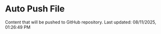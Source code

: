 # Auto Push File

Content that will be pushed to GitHub repository.
Last updated: 08/11/2025, 01:26:49 PM